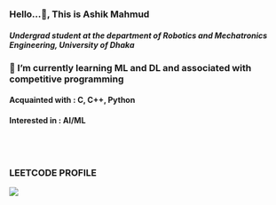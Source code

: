 ### Hello...👋, This is Ashik Mahmud
##### Undergrad student at the department of Robotics and Mechatronics Engineering, University of Dhaka



### 🌱 I’m currently learning ML and DL and associated with competitive programming



#### Acquainted with : C, C++, Python
#### Interested in : AI/ML
</br>
</br>

### LEETCODE PROFILE
![](https://leetcard.jacoblin.cool/ashik1104?ext=contest)
<!--
**ashik1104/ashik1104** is a ✨ _special_ ✨ repository because its `README.md` (this file) appears on your GitHub profile.

Here are some ideas to get you started:

- 🔭 I’m currently working on ...
- 🌱 I’m currently learning ...
- 👯 I’m looking to collaborate on ...
- 🤔 I’m looking for help with ...
- 💬 Ask me about ...
- 📫 How to reach me: ...
- 😄 Pronouns: ...
- ⚡ Fun fact: ...
-->
